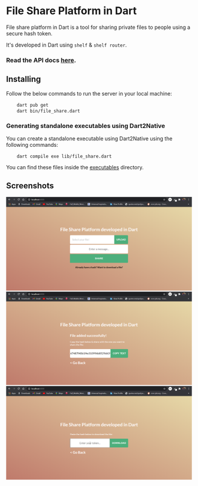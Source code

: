 # File Share Platform in Dart

File share platform in Dart is a tool for sharing private files to people using a secure hash token.

It's developed in Dart using `shelf` & `shelf router`.

### Read the API docs [here](./docs/APIs.md).

## Installing 
Follow the below commands to run the server in your local machine:

```
    dart pub get
    dart bin/file_share.dart
```

### Generating standalone executables using Dart2Native
You can create a standalone executable using Dart2Native using the following commands:

```
    dart compile exe lib/file_share.dart
```

You can find these files inside the [executables](./executables/) directory.

## Screenshots

![Home Screen](./screenshots/Capture.PNG)
![File Share Screen](./screenshots/Capture2.PNG)
![File Download Screen](./screenshots/Capture3.PNG)
